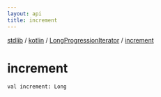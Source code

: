 ```yaml
---
layout: api
title: increment
---
```

[stdlib](../../index.md) / [kotlin](../index.md) / [LongProgressionIterator](index.md) / [increment](increment.md)

# increment

```
val increment: Long
```
